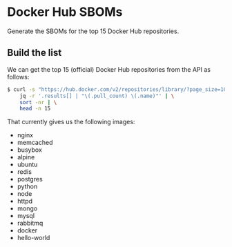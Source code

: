 # Docker Hub SBOMs

Generate the SBOMs for the top 15 Docker Hub repositories.

## Build the list

We can get the top 15 (official) Docker Hub repositories from the API as follows:

```bash
$ curl -s "https://hub.docker.com/v2/repositories/library/?page_size=100" | \
    jq -r '.results[] | "\(.pull_count) \(.name)"' | \
    sort -nr | \
    head -n 15
```

That currently gives us the following images:

* nginx
* memcached
* busybox
* alpine
* ubuntu
* redis
* postgres
* python
* node
* httpd
* mongo
* mysql
* rabbitmq
* docker
* hello-world

